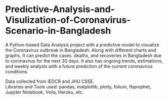 # Predictive-Analysis-and-Visulization-of-Coronavirus-Scenario-in-Bangladesh
A Python-based Data Analysis project with a predictive model to visualize the Coronavirus outbreak in Bangladesh. Along with different charts and graphs, It can predict the cases. deaths, and recoveries in Bangladesh due to coronavirus for the next 30 days. It also has ongoing trends, estimations, and weekly analysis with a future prediction of the current coronavirus conditions. 

Data collected from IEDCR and JHU CSSE.<br>
Libraries and Tools used: pandas, matplotlib, plotly, folium, fbprophet, Jupyter Notebook, Voila, Heroku, etc.
